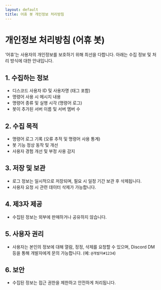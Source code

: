 ```yaml
---
layout: default
title: 어휴 봇 개인정보 처리방침
---
```


# 개인정보 처리방침 (어휴 봇)

‘어휴’는 사용자의 개인정보를 보호하기 위해 최선을 다합니다. 아래는 수집 정보 및 처리 방식에 대한 안내입니다.

## 1. 수집하는 정보
- 디스코드 사용자 ID 및 사용자명 (태그 포함)
- 명령어 사용 시 메시지 내용
- 명령어 종류 및 실행 시각 (명령어 로그)
- 봇이 추가된 서버 이름 및 서버 멤버 수

## 2. 수집 목적
- 명령어 로그 기록 (오류 추적 및 명령어 사용 통계)
- 봇 기능 정상 동작 및 개선
- 사용자 경험 개선 및 부정 사용 감지

## 3. 저장 및 보관
- 로그 정보는 일시적으로 저장되며, 필요 시 일정 기간 보관 후 삭제됩니다.
- 사용자 요청 시 관련 데이터 삭제가 가능합니다.

## 4. 제3자 제공
- 수집된 정보는 외부에 판매하거나 공유하지 않습니다.

## 5. 사용자 권리
- 사용자는 본인의 정보에 대해 열람, 정정, 삭제를 요청할 수 있으며, Discord DM 등을 통해 개발자에게 문의 가능합니다. (예: `@개발자#1234`)

## 6. 보안
- 수집된 정보는 접근 권한을 제한하고 안전하게 처리됩니다.
